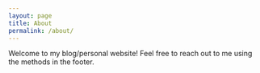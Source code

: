 ```yaml
---
layout: page
title: About
permalink: /about/
---
```


Welcome to my blog/personal website! Feel free to reach out to me using the methods in the footer.

<!-- Click [here](static/resume.pdf) to check out my most recent resume and see my contact information. -->

<!-- ### More Information

A place to include any other types of information that you'd like to include about yourself. -->
<!-- 
### Contact me

[firstname] + k + [lastname] at utexas [dot] edu -->